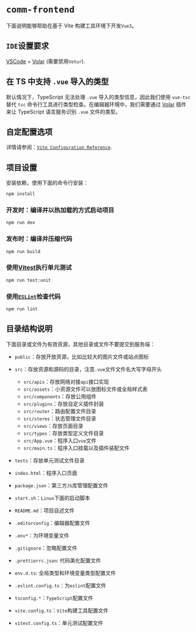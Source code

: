 # `comm-frontend`

下面说明能够帮助在基于 Vite 构建工具环境下开发`Vue3`。

## `IDE`设置要求

[VSCode](https://code.visualstudio.com/) + [Volar](https://marketplace.visualstudio.com/items?itemName=Vue.volar) (需要禁用`Vetur`).

## 在 TS 中支持 `.vue` 导入的类型

默认情况下，TypeScript 无法处理 `.vue` 导入的类型信息，因此我们使用 `vue-tsc` 替代 `tsc` 命令行工具进行类型检查。在编辑器环境中，我们需要通过 [Volar](https://marketplace.visualstudio.com/items?itemName=Vue.volar) 插件来让 TypeScript 语言服务识别 `.vue` 文件的类型。

## 自定配置选项

详情请参阅：[`Vite Configuration Reference`](https://vitejs.dev/config/).

## 项目设置

安装依赖，使用下面的命令行安装：

```sh
npm install
```

### 开发时：编译并以热加载的方式启动项目

```sh
npm run dev
```

### 发布时：编译并压缩代码

```sh
npm run build
```

### 使用[Vitest](https://vitest.dev/)执行单元测试

```sh
npm run test:unit
```

### 使用[`ESLint`](https://eslint.org/)检查代码

```sh
npm run lint
```

## 目录结构说明

下面目录或文件为有效资源，其他目录或文件不要提交到服务端：

- `public`：存放开放资源，比如比较大的图片文件或站点图标
- `src`：存放资源和源码的目录，注意`.vue`文件文件名大写字母开头
  - `src/apis`：存放网络对接`api`接口实现
  - `src/assets`：小资源文件可以放图标文件或全局样式表
  - `src/components`：存放公用组件
  - `src/plugins`：存放自定义插件封装
  - `src/router`：路由配置文件目录
  - `src/stores`：状态管理文件目录
  - `src/views`：存放页面目录
  - `src/types`：存放类型定义文件目录
  - `src/App.vue`：程序入口`vue`文件
  - `src/main.ts`：程序入口挂载以及插件装配文件
- `tests`：存放单元测试文件目录

- `index.html`：程序入口页面
- `package.json`：第三方`JS`库管理配置文件
- `start.sh`：`Linux`下面的启动脚本
- `README.md`：项目自述文件
- `.editorconfig`：编辑器配置文件
- `.env*`：为环境变量文件
- `.gitignore`：忽略配置文件
- `.prettierrc.json`: 代码美化配置文件
- `env.d.ts`: 全局类型和环境变量类型配置文件
- `.eslint.config.ts`：为`eslint`配置文件
- `tsconfig.*`：`TypeScript`配置文件
- `vite.config.ts`：`Vite`构建工具配置文件
- `vitest.config.ts`：单元测试配置文件
